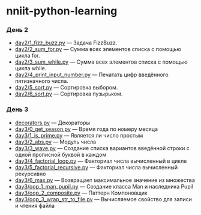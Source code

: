 # nniit-python-learning

### День 2
- [day2/1_fizz_buzz.py](https://github.com/jarogor/nniit-python-learning/tree/master/day2/1_fizz_buzz.py) — Задача FizzBuzz.  
- [day2/2_sum_for.py](https://github.com/jarogor/nniit-python-learning/tree/master/day2/2_sum_for.py) — Сумма всех элементов списка с помощью цикла for.  
- [day2/3_sum_while.py](https://github.com/jarogor/nniit-python-learning/tree/master/day2/3_sum_while.py) — Сумма всех элементов списка с помощью цикла while.  
- [day2/4_print_input_number.py](https://github.com/jarogor/nniit-python-learning/tree/master/day2/4_print_input_number.py) — Печатать цифр введённого пятизначного числа.  
- [day2/5_sort.py](https://github.com/jarogor/nniit-python-learning/tree/master/day2/5_sort.py) — Сортировка выбором.  
- [day2/6_sort.py](https://github.com/jarogor/nniit-python-learning/tree/master/day2/6_sort.py) — Сортировка пузырьком.  

### День 3

- [decorators.py](https://github.com/jarogor/nniit-python-learning/tree/master/decorators.py) — Декораторы
- [day3/0_get_season.py](https://github.com/jarogor/nniit-python-learning/tree/master/day3/0_get_season.py) — Время года по номеру месяца
- [day3/1_is_prime.py](https://github.com/jarogor/nniit-python-learning/tree/master/day3/1_is_prime.py) — Является ли число простым 
- [day3/2_abs.py](https://github.com/jarogor/nniit-python-learning/tree/master/day3/2_abs.py) — Модуль числа
- [day3/3_wave.py](https://github.com/jarogor/nniit-python-learning/tree/master/day3/3_wave.py) — Создание списка вариантов введённой строки с одной прописной буквой в каждом
- [day3/4_factorial_loop.py](https://github.com/jarogor/nniit-python-learning/tree/master/day3/4_factorial_loop.py) — Факториал числа вычисленный в цикле
- [day3/5_factorial_recursive.py](https://github.com/jarogor/nniit-python-learning/tree/master/day3/5_factorial_recursive.py) — Факториал числа вычисленный рекурсивно
- [day3/6_max.py](https://github.com/jarogor/nniit-python-learning/tree/master/day3/6_max.py) — Возвращает максимальное значение из множества
- [day3/oop_1_man_pupil.py](https://github.com/jarogor/nniit-python-learning/tree/master/day3/oop_1_man_pupil.py) — Создание класса Man и наследника Pupil
- [day3/oop_2_composite.py](https://github.com/jarogor/nniit-python-learning/tree/master/day3/oop_2_composite.py) — Паттерн Компоновщик
- [day3/oop_3_wrap_str_to_file.py](https://github.com/jarogor/nniit-python-learning/tree/master/day3/oop_3_wrap_str_to_file.py) — Вычисляемое свойство для записи и чтения файла
